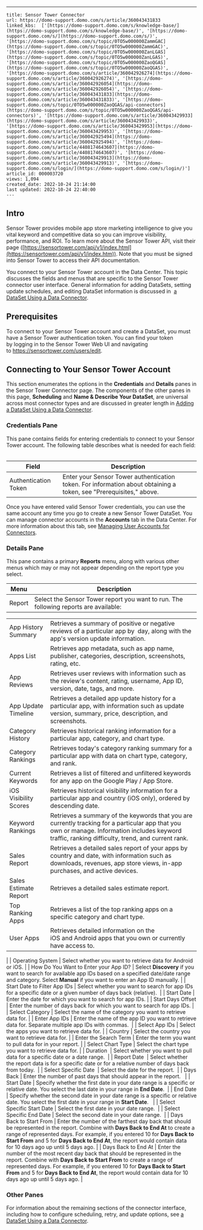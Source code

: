 ---
    title: Sensor Tower Connector
    url: https://domo-support.domo.com/s/article/360043431833
    linked_kbs:  ['[https://domo-support.domo.com/s/knowledge-base/](https://domo-support.domo.com/s/knowledge-base/)', '[https://domo-support.domo.com/s/](https://domo-support.domo.com/s/)', '[https://domo-support.domo.com/s/topic/0TO5w000000ZammGAC](https://domo-support.domo.com/s/topic/0TO5w000000ZammGAC)', '[https://domo-support.domo.com/s/topic/0TO5w000000ZanLGAS](https://domo-support.domo.com/s/topic/0TO5w000000ZanLGAS)', '[https://domo-support.domo.com/s/topic/0TO5w000000ZaoQGAS](https://domo-support.domo.com/s/topic/0TO5w000000ZaoQGAS)', '[https://domo-support.domo.com/s/article/360042926274](https://domo-support.domo.com/s/article/360042926274)', '[https://domo-support.domo.com/s/article/360042926054](https://domo-support.domo.com/s/article/360042926054)', '[https://domo-support.domo.com/s/article/360043431833](https://domo-support.domo.com/s/article/360043431833)', '[https://domo-support.domo.com/s/topic/0TO5w000000ZaoQGAS/api-connectors](https://domo-support.domo.com/s/topic/0TO5w000000ZaoQGAS/api-connectors)', '[https://domo-support.domo.com/s/article/360043429933](https://domo-support.domo.com/s/article/360043429933)', '[https://domo-support.domo.com/s/article/360043429953](https://domo-support.domo.com/s/article/360043429953)', '[https://domo-support.domo.com/s/article/360042925494](https://domo-support.domo.com/s/article/360042925494)', '[https://domo-support.domo.com/s/article/4408174643607](https://domo-support.domo.com/s/article/4408174643607)', '[https://domo-support.domo.com/s/article/360043429913](https://domo-support.domo.com/s/article/360043429913)', '[https://domo-support.domo.com/s/login/](https://domo-support.domo.com/s/login/)']
    article_id: 000003720
    views: 1,094
    created_date: 2022-10-24 21:14:00
    last updated: 2022-10-24 22:40:00
    ---



Intro
-----


Sensor Tower provides mobile app store marketing intelligence to give you vital keyword and competitive data so you can improve visibility, performance, and ROI. To learn more about the Sensor Tower API, visit their page ([https://sensortower.com/api/v1/index.html](https://sensortower.com/api/v1/index.htm)). Note that you must be signed into Sensor Tower to access their API documentation.


You connect to your Sensor Tower account in the Data Center. This topic discusses the fields and menus that are specific to the Sensor Tower connector user interface. General information for adding DataSets, setting update schedules, and editing DataSet information is discussed in  [a DataSet Using a Data Connector](/s/article/360042926274 "Adding a DataSet Using a Data Connector").


Prerequisites
-------------


To connect to your Sensor Tower account and create a DataSet, you must have a Sensor Tower authentication token. You can find your token by logging in to the Sensor Tower Web UI and navigating to <https://sensortower.com/users/edit>. 


Connecting to Your Sensor Tower Account
---------------------------------------


This section enumerates the options in the **Credentials** and **Details** panes in the Sensor Tower Connector page. The components of the other panes in this page, **Scheduling** and **Name & Describe Your DataSet**, are universal across most connector types and are discussed in greater length in [Adding a DataSet Using a Data Connector](/s/article/360042926274 "Adding a DataSet Using a Data Connector").


### Credentials Pane


This pane contains fields for entering credentials to connect to your Sensor Tower account. The following table describes what is needed for each field:  




| Field | Description |
| --- | --- |
| Authentication Token | Enter your Sensor Tower authentication token. For information about obtaining a token, see "Prerequisites," above. |


Once you have entered valid Sensor Tower credentials, you can use the same account any time you go to create a new Sensor Tower DataSet. You can manage connector accounts in the **Accounts** tab in the Data Center. For more information about this tab, see [Managing User Accounts for Connectors](/s/article/360042926054 "Managing User Accounts for Connectors").


### Details Pane


This pane contains a primary **Reports** menu, along with various other menus which may or may not appear depending on the report type you select.




| Menu | Description |
| --- | --- |
| Report | Select the Sensor Tower report you want to run. The following reports are available:

|  |  |
| --- | --- |
| App History Summary | Retrieves a summary of positive or negative reviews of a particular app by  day, along with the app's version update information. |
| Apps List | Retrieves app metadata, such as app name, publisher, categories, description, screenshots, rating, etc. |
| App Reviews | Retrieves user reviews with information such as the review's content, rating, username, App ID, version, date, tags, and more. |
| App Update Timeline | Retrieves a detailed app update history for a particular app, with information such as update version, summary, price, description, and screenshots.  |
| Category History | Retrieves historical ranking information for a particular app, category, and chart type. |
| Category Rankings | Retrieves today's category ranking summary for a particular app with data on chart type, category, and rank. |
| Current Keywords | Retrieves a list of filtered and unfiltered keywords for any app on the Google Play / App Store. |
| iOS Visibility Scores | Retrieves historical visibility information for a particular app and country (iOS only), ordered by descending date. |
| Keyword Rankings | Retrieves a summary of the keywords that you are currently tracking for a particular app that you own or manage. Information includes keyword traffic, ranking difficulty, trend, and current rank. |
| Sales Report | Retrieves a detailed sales report of your apps by country and date, with information such as downloads, revenues, app store views, in-app purchases, and active devices. |
| Sales Estimate Report | Retrieves a detailed sales estimate report. |
| Top Ranking Apps | Retrieves a list of the top ranking apps on a specific category and chart type. |
| User Apps | Retrieves detailed information on the iOS and Android apps that you own or currently have access to. |

 |
| Operating System | Select whether you want to retrieve data for Android or iOS. |
| How Do You Want to Enter your App ID? | Select **Discovery** if you want to search for available app IDs based on a specified date/date range and category. Select **Manual** if you want to enter an App ID manually. |
| Start Date to Filter App IDs | Select whether you want to search for app IDs for a specific date or a given number of days back (relative).  |
| Start Date | Enter the date for which you want to search for app IDs. |
| Start Days Offset | Enter the number of days back for which you want to search for app IDs. |
| Select Category | Select the name of the category you want to retrieve data for. |
| Enter App IDs | Enter the name of the app ID you want to retrieve data for. Separate multiple app IDs with commas.  |
| Select App IDs | Select the apps you want to retrieve data for. |
| Country | Select the country you want to retrieve data for. |
| Enter the Search Term | Enter the term you want to pull data for in your report. |
| Select Chart Type | Select the chart type you want to retrieve data for. |
| Duration  | Select whether you want to pull data for a specific date or a date range.  |
| Report Date  | Select whether the report data is for a specific date or for a relative number of days back from today.  |
| Select Specific Date  | Select the date for the report.  |
| Days Back | Enter the number of past days that should appear in the report.   |
| Start Date | Specify whether the first date in your date range is a specific or relative date. You select the last date in your range in **End Date**.  |
| End Date | Specify whether the second date in your date range is a specific or relative date. You select the first date in your range in **Start Date**.   |
| Select Specific Start Date | Select the first date in your date range.  |
| Select Specific End Date | Select the second date in your date range.  |
| Days Back to Start From | Enter the number of the farthest day back that should be represented in the report. Combine with **Days Back to End At** to create a range of represented days.
For example, if you entered 10 for **Days Back to Start From** and 5 for **Days Back to End At**, the report would contain data for 10 days ago up until 5 days ago. |
| Days Back to End At | Enter the number of the most recent day back that should be represented in the report. Combine with **Days Back to Start From** to create a range of represented days.
For example, if you entered 10 for **Days Back to Start From** and 5 for **Days Back to End At**, the report would contain data for 10 days ago up until 5 days ago. |


### Other Panes


For information about the remaining sections of the connector interface, including how to configure scheduling, retry, and update options, see [a DataSet Using a Data Connector](/s/article/360042926274 "Adding a DataSet Using a Data Connector").

